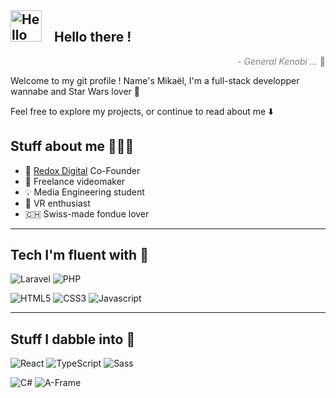 <h2><img 
     style="width: 50px; height: auto; display: inline; margin-right: 15px;"
     src="https://i.kym-cdn.com/entries/icons/original/000/029/079/hellothere.jpg"
     alt="Hello There"> Hello there !
</h2>
<div style="color: gray; text-align: right;"><i>- General Kenobi ... </i>🤖</div>

Welcome to my git profile ! Name's Mikaël, I'm a full-stack developper wannabe and Star Wars lover 🌌

Feel free to explore my projects, or continue to read about me ⬇️

## Stuff about me 👨🏻‍💻

- 🔴 [Redox Digital](https://redoxdigital.ch) Co-Founder
- 🎥 Freelance videomaker
- 💡 Media Engineering student
- 👾 VR enthusiast
- 🇨🇭 Swiss-made fondue lover

---

## Tech I'm fluent with 🔧

![Laravel](https://img.shields.io/badge/Laravel-F9322C?style=flat&logo=laravel&logoColor=white)
![PHP](https://img.shields.io/badge/php-777BB4?style=flat&logo=php&logoColor=white)

![HTML5](https://img.shields.io/badge/HTML5-E34F26?style=flat&logo=html5&logoColor=white)
![CSS3](https://img.shields.io/badge/CSS3-1572B6?style=flat&logo=css3&logoColor=white)
![Javascript](https://img.shields.io/badge/JavaScript-F7DF1E?style=flat&logo=javascript&logoColor=black)

---

## Stuff I dabble into 🚧

![React](https://img.shields.io/badge/React-61DAFB?style=flat&logo=react&logoColor=black)
![TypeScript](https://img.shields.io/badge/TypeScript-3178C6?style=flat&logo=typescript&logoColor=white)
![Sass](https://img.shields.io/badge/sass-CC6699?style=flat&logo=sass&logoColor=white)

![C#](https://img.shields.io/badge/CSharp-239120?style=flat&logo=csharp&logoColor=white)
![A-Frame](https://img.shields.io/badge/AFrame-EF2D5E?style=flat&logo=a-frame&logoColor=white)
